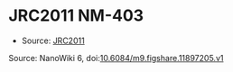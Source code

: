 <a name="material" />

# JRC2011 NM-403
<script type="application/ld+json">
  {
    "@context": "https://schema.org/",
    "@type": "ChemicalSubstance",
    "@id": "https://egonw.github.io/nanowiki/nanowiki361.html#material",
    "http://purl.org/dc/terms/conformsTo":
      {
        "@type": "CreativeWork",
        "@id": "https://bioschemas.org/profiles/ChemicalSubstance/0.4-RELEASE/"
      },
    "identfier": "361",
    "name": "JRC2011 NM-403",
    "url": "https://egonw.github.io/nanowiki/nanowiki361.html#material",
    "sameAs": "http://127.0.0.1/mediawiki/index.php/Special:URIResolver/JRC2011_NM-2D403"
  }
</script>


* Source: [JRC2011](articleJRC2011.md)


Source: NanoWiki 6, doi:[10.6084/m9.figshare.11897205.v1](https://doi.org/10.6084/m9.figshare.11897205.v1)
